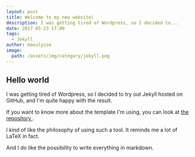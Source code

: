 ```yaml
---
layout: post
title: Welcome to my new website!
description: I was getting tired of Wordpress, so I decided to...
date: 2017-05-23 17:00
tags:
  - Jekyll
author: maxulysse
image:
  path: /assets/img/category/jekyll.png
---
```


## Hello world
I was getting tired of Wordpress, so I decided to try out Jekyll hosted on GitHub, and I'm quite happy with the result.

If you want to know more about the template I'm using, you can look at [the repository <i class="fab fa-github" aria-hidden="true"></i>](https://github.com/maxulysse/maxulysse.github.io).

I kind of like the philosophy of using such a tool.
It reminds me a lot of LaTeX in fact.

And I do like the possibility to write everything in markdown.
